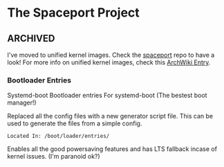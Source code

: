 # The Spaceport Project

## ARCHIVED

I've moved to unified kernel images. Check the [spaceport](https://github.com/iDigitalFlame/Spaceport) repo to have a look!
For more info on unified kernel images, check this [ArchWiki Entry](https://wiki.archlinux.org/title/Unified_kernel_image).

### Bootloader Entries

Systemd-boot Bootloader entries
For systemd-boot (The bestest boot manager!)

Replaced all the config files with a new generator script file.
This can be used to generate the files from a simple config.

```[text]
Located In: /boot/loader/entries/
```

Enables all the good powersaving features and has LTS fallback incase of kernel issues. (I'm paranoid ok?)
